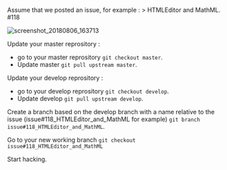 Assume that we posted an issue, for example : > HTMLEditor and MathML. #118 

![screenshot_20180806_163713](https://user-images.githubusercontent.com/19194678/43723288-9898168e-9997-11e8-8d9a-edf4cfb9ec3d.png)

Update your master reprository :
- go to your master reprository `git checkout master`.
- Update master `git pull upstream master`.

Update your develop reprository :
- go to your develop reprository `git checkout develop`.
- Update develop `git pull upstream develop`.

Create a branch based on the develop branch with a name relative to the issue (issue#118_HTMLEditor_and_MathML for example) `git branch issue#118_HTMLEditor_and_MathML`.

Go to your new working branch `git checkout issue#118_HTMLEditor_and_MathML`

Start hacking.